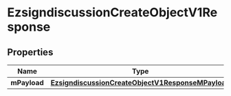
# EzsigndiscussionCreateObjectV1Response

## Properties
| Name | Type | Description | Notes |
| ------------ | ------------- | ------------- | ------------- |
| **mPayload** | [**EzsigndiscussionCreateObjectV1ResponseMPayload**](EzsigndiscussionCreateObjectV1ResponseMPayload.md) |  |  |



